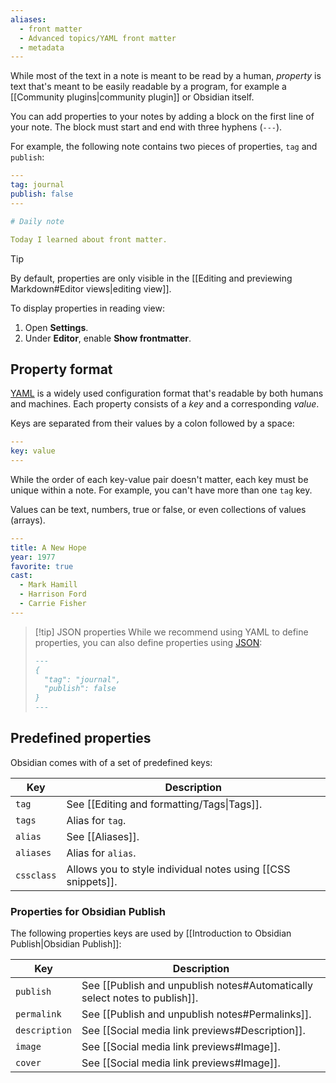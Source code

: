 ```yaml
---
aliases:
  - front matter
  - Advanced topics/YAML front matter
  - metadata
---
```

While most of the text in a note is meant to be read by a human, _property_ is text that's meant to be easily readable by a program, for example a [[Community plugins|community plugin]] or Obsidian itself.

You can add properties to your notes by adding a block on the first line of your note. The block must start and end with three hyphens (`---`).

For example, the following note contains two pieces of properties, `tag` and `publish`:

```yaml
---
tag: journal
publish: false
---

# Daily note

Today I learned about front matter.
```

> [!tip]
> By default, properties are only visible in the [[Editing and previewing Markdown#Editor views|editing view]].
>
> To display properties in reading view:
>
> 1. Open **Settings**.
> 2. Under **Editor**, enable **Show frontmatter**.

## Property format

[YAML](https://yaml.org/) is a widely used configuration format that's readable by both humans and machines. Each property consists of a _key_ and a corresponding _value_.

Keys are separated from their values by a colon followed by a space:

```yaml
---
key: value
---
```

While the order of each key-value pair doesn't matter, each key must be unique within a note. For example, you can't have more than one `tag` key.

Values can be text, numbers, true or false, or even collections of values (arrays).

```yaml
---
title: A New Hope
year: 1977
favorite: true
cast:
  - Mark Hamill
  - Harrison Ford
  - Carrie Fisher
---
```

> [!tip] JSON properties
> While we recommend using YAML to define properties, you can also define properties using [JSON](https://www.json.org/):
>
> ```md
> ---
> {
>   "tag": "journal",
>   "publish": false
> }
> ---
> ```

## Predefined properties

Obsidian comes with of a set of predefined keys:

| Key | Description |
|-|-|
| `tag` | See [[Editing and formatting/Tags\|Tags]]. |
| `tags` | Alias for `tag`. |
| `alias` | See [[Aliases]]. |
| `aliases` | Alias for `alias`. |
| `cssclass` | Allows you to style individual notes using [[CSS snippets]]. |

### Properties for Obsidian Publish

The following properties keys are used by [[Introduction to Obsidian Publish|Obsidian Publish]]:

| Key | Description |
|-|-|
| `publish` | See [[Publish and unpublish notes#Automatically select notes to publish]]. |
| `permalink` | See [[Publish and unpublish notes#Permalinks]]. |
| `description` | See [[Social media link previews#Description]]. |
| `image` | See [[Social media link previews#Image]]. |
| `cover` | See [[Social media link previews#Image]]. |
